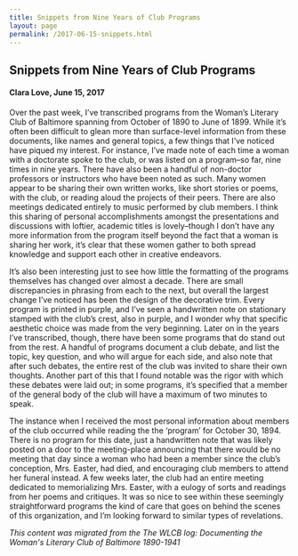 ```yaml
---
title: Snippets from Nine Years of Club Programs
layout: page
permalink: /2017-06-15-snippets.html
---
```


## Snippets from Nine Years of Club Programs
#### Clara Love, June 15, 2017

Over the past week, I’ve transcribed programs from the Woman’s Literary Club of Baltimore spanning from October of 1890 to June of 1899. While it’s often been difficult to glean more than surface-level information from these documents, like names and general topics, a few things that I’ve noticed have piqued my interest. For instance, I’ve made note of each time a woman with a doctorate spoke to the club, or was listed on a program–so far, nine times in nine years. There have also been a handful of non-doctor professors or instructors who have been noted as such. Many women appear to be sharing their own written works, like short stories or poems, with the club, or reading aloud the projects of their peers. There are also meetings dedicated entirely to music performed by club members. I think this sharing of personal accomplishments amongst the presentations and discussions with loftier, academic titles is lovely–though I don’t have any more information from the program itself beyond the fact that a woman is sharing her work, it’s clear that these women gather to both spread knowledge and support each other in creative endeavors.

It’s also been interesting just to see how little the formatting of the programs themselves has changed over almost a decade. There are small discrepancies in phrasing from each to the next, but overall the largest change I’ve noticed has been the design of the decorative trim. Every program is printed in purple, and I’ve seen a handwritten note on stationary stamped with the club’s crest, also in purple, and I wonder why that specific aesthetic choice was made from the very beginning.  Later on in the years I’ve transcribed, though, there have been some programs that do stand out from the rest. A handful of programs document a club debate, and list the topic, key question, and who will argue for each side, and also note that after such debates, the entire rest of the club was invited to share their own thoughts. Another part of this that I found notable was the rigor with which these debates were laid out; in some programs, it’s specified that a member of the general body of the club will have a maximum of two minutes to speak.

The instance when I received the most personal information about members of the club occurred while reading the the ‘program’ for October 30, 1894. There is no program for this date, just a handwritten note that was likely posted on a door to the meeting-place announcing that there would be no meeting that day since a woman who had been a member since the club’s conception, Mrs. Easter, had died, and encouraging club members to attend her funeral instead. A few weeks later, the club had an entire meeting dedicated to memorializing Mrs. Easter, with a eulogy of sorts and readings from her poems and critiques. It was so nice to see within these seemingly straightforward programs the kind of care that goes on behind the scenes of this organization, and I’m looking forward to similar types of revelations.

*This content was migrated from the The WLCB log: Documenting the Woman's Literary Club of Baltimore 1890-1941*